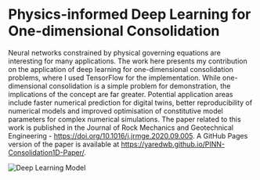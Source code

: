 # Physics-informed Deep Learning for One-dimensional Consolidation
Neural networks constrained by physical governing equations are interesting for many applications. The work here presents my contribution on the application of deep learning for one-dimensional consolidation problems, where I used TensorFlow for the implementation. While one-dimensional consolidation is a simple problem for demonstration, the implications of the concept are far greater. Potential application areas include faster numerical prediction for digital twins, better reproducibility of numerical models and improved optimisation of constitutive model parameters for complex numerical simulations. The paper related to this work is published in the Journal of Rock Mechanics and Geotechnical Engineering - https://doi.org/10.1016/j.jrmge.2020.09.005. A GitHub Pages version of the paper is available at https://yaredwb.github.io/PINN-Consolidation1D-Paper/.

![Deep Learning Model](docs/assets/figs/nn.png)
